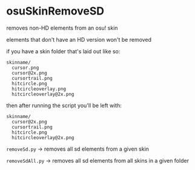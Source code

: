 # osuSkinRemoveSD

removes non-HD elements from an osu! skin

elements that don't have an HD version won't be removed

if you have a skin folder that's laid out like so:
```
skinname/
  cursor.png
  cursor@2x.png
  cursortrail.png
  hitcircle.png
  hitcircleoverlay.png
  hitcircleoverlay@2x.png
```
then after running the script you'll be left with:
```
skinname/
  cursor@2x.png
  cursortrail.png
  hitcircle.png
  hitcircleoverlay@2x.png
```

`removeSd.py` -> removes all sd elements from a given skin

`removeSdAll.py` -> removes all sd elements from all skins in a given folder
